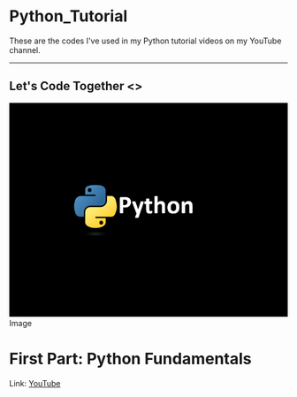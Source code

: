 # Python_Tutorial
These are the codes I've used in my Python tutorial videos on my YouTube channel.

--------------
Let's Code Together <>
--------------

<img src='Images/Cover.png'>Image</img>


# First Part: Python Fundamentals 
Link: <a href="https://www.youtube.com/watch?v=WxHhW1fCWak&t=80s">YouTube</a>
